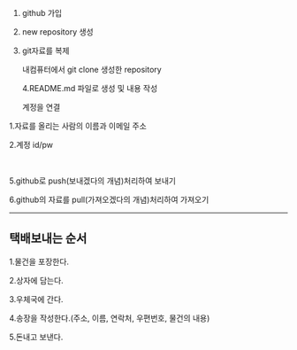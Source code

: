 1. github 가입

2. new repository 생성

3. git자료를 복제 

   내컴퓨터에서 git clone 생성한 repository

   4.README.md 파일로 생성 및 내용 작성

   계정을 연결

1.자료를 올리는 사람의 이름과 이메일 주소



2.계정 id/pw

​    

   5.github로 push(보내겠다의 개념)처리하여 보내기

   6.github의 자료를 pull(가져오겠다의 개념)처리하여 가져오기

---

## 택배보내는 순서

1.물건을 포장한다.

2.상자에 담는다.

3.우체국에 간다.

4.송장을 작성한다.(주소, 이름, 연락처, 우편번호, 물건의 내용)

5.돈내고 보낸다.